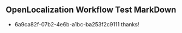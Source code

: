 ## OpenLocalization Workflow Test MarkDown
* 6a9ca82f-07b2-4e6b-a1bc-ba253f2c9111 thanks!

<!--HONumber=Jul16_HO2-->


